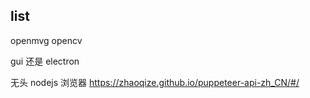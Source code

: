 ## list

openmvg
opencv

gui 还是 electron

无头 nodejs 浏览器
https://zhaoqize.github.io/puppeteer-api-zh_CN/#/

